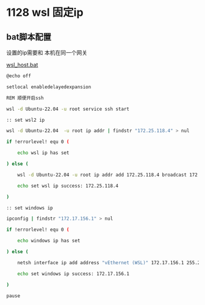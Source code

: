 # 1128 wsl 固定ip

## bat脚本配置

设置的ip需要和 本机在同一个网关

[wsl_host.bat](1128%20wsl%20%E5%9B%BA%E5%AE%9Aip%20ec4a1645267346c0a3f9ef68f54f0501/wsl_host.bat)

```bash
@echo off

setlocal enabledelayedexpansion

REM 顺便开启ssh

wsl -d Ubuntu-22.04 -u root service ssh start

:: set wsl2 ip

wsl -d Ubuntu-22.04  -u root ip addr | findstr "172.25.118.4" > nul

if !errorlevel! equ 0 (

    echo wsl ip has set

) else (

    wsl -d Ubuntu-22.04 -u root ip addr add 172.25.118.4 broadcast 172.25.127.255 dev eth0 label eth0:1

    echo set wsl ip success: 172.25.118.4

)

:: set windows ip

ipconfig | findstr "172.17.156.1" > nul

if !errorlevel! equ 0 (

    echo windows ip has set

) else (

    netsh interface ip add address "vEthernet (WSL)" 172.17.156.1 255.255.255.240

    echo set windows ip success: 172.17.156.1

)

pause
```
